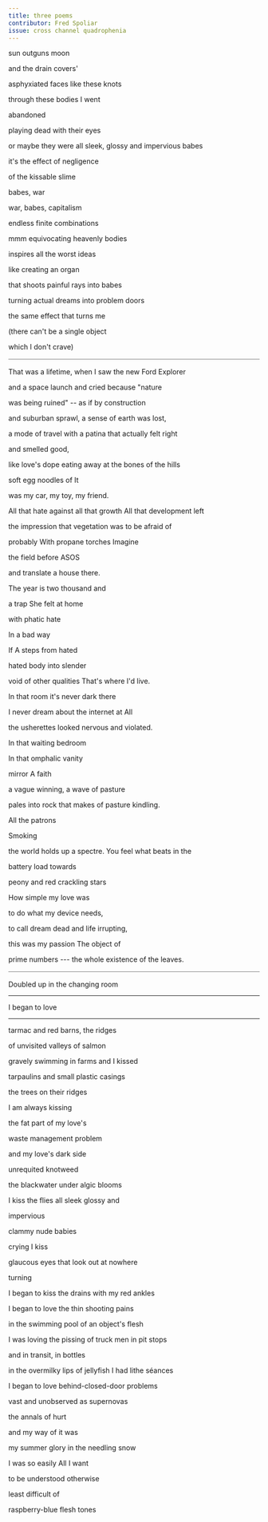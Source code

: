 ```yaml
---
title: three poems
contributor: Fred Spoliar
issue: cross channel quadrophenia
---
```


sun outguns moon

and the drain covers'

asphyxiated faces like these knots

through these bodies I went

abandoned

playing dead with their eyes

or maybe they were all sleek, glossy and impervious babes

it's the effect of negligence

of the kissable slime

babes, war

war, babes, capitalism

endless finite combinations

mmm equivocating heavenly bodies

inspires all the worst ideas

like creating an organ

that shoots painful rays into babes

turning actual dreams into problem doors

the same effect that turns me

(there can't be a single object

which I don't crave)

<p style="margin-top:1rem;padding-top:1rem;border-top:1px solid grey;">That was a lifetime, when I saw the new Ford Explorer</p>

and a space launch and cried because "nature

was being ruined\" -- as if by construction

and suburban sprawl, a sense of earth was lost,

a mode of travel with a patina that actually felt right

and smelled good,

like love's dope eating away at the bones of the hills

soft egg noodles of It

was my car, my toy, my friend.

All that hate against all that growth All that development left

the impression that vegetation was to be afraid of

probably With propane torches Imagine

the field before ASOS

and translate a house there.

The year is two thousand and

a trap She felt at home

with phatic hate

In a bad way

If A steps from hated

hated body into slender

void of other qualities That\'s where I\'d live.

In that room it's never dark there

I never dream about the internet at All

the usherettes looked nervous and violated.

In that waiting bedroom

In that omphalic vanity

mirror A faith

a vague winning, a wave of pasture

pales into rock that makes of pasture kindling.

All the patrons

Smoking

the world holds up a spectre. You feel what beats in the

battery load towards

peony and red crackling stars

How simple my love was

to do what my device needs,

to call dream dead and life irrupting,

this was my passion The object of

prime numbers --- the whole existence of the leaves.

<p style="margin-top:1rem;padding-top:1rem;border-top:1px solid grey;">Doubled up in the changing room</p>

---

I began to love

---

tarmac and red barns, the ridges

of unvisited valleys of salmon

gravely swimming in farms and I kissed

tarpaulins and small plastic casings

the trees on their ridges

I am always kissing

the fat part of my love's

waste management problem

and my love's dark side

unrequited knotweed

the blackwater under algic blooms

I kiss the flies all sleek glossy and

impervious

clammy nude babies

crying I kiss

glaucous eyes that look out at nowhere

turning

I began to kiss the drains with my red ankles

I began to love the thin shooting pains

in the swimming pool of an object's flesh

I was loving the pissing of truck men in pit stops

and in transit, in bottles

in the overmilky lips of jellyfish I had lithe séances

I began to love behind-closed-door problems

vast and unobserved as supernovas

the annals of hurt

and my way of it was

my summer glory in the needling snow

I was so easily All I want

to be understood otherwise

least difficult of

raspberry-blue flesh tones
